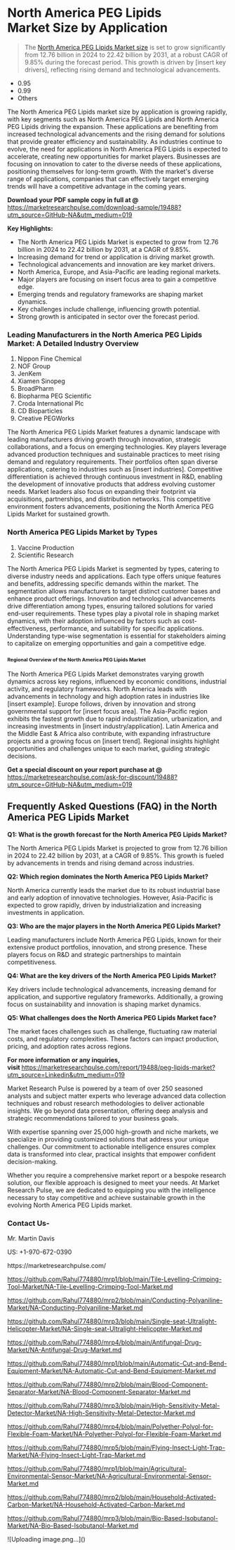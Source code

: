 <h1>North America PEG Lipids Market&nbsp;Size by Application</h1><blockquote><p>The <a href="https://marketresearchpulse.com/download-sample/19488?utm_source=GitHub-NA&amp;utm_medium=019">North America PEG Lipids Market size</a> is set to grow significantly from 12.76 billion in 2024 to 22.42 billion by 2031, at a robust CAGR of 9.85% during the forecast period. This growth is driven by [insert key drivers], reflecting rising demand and technological advancements.</p></blockquote><ul><li>0.95<li> 0.99<li> Others</li></ul><p>The North America PEG Lipids market size by application is growing rapidly, with key segments such as North America PEG Lipids and North America PEG Lipids driving the expansion. These applications are benefiting from increased technological advancements and the rising demand for solutions that provide greater efficiency and sustainability. As industries continue to evolve, the need for applications in North America PEG Lipids is expected to accelerate, creating new opportunities for market players. Businesses are focusing on innovation to cater to the diverse needs of these applications, positioning themselves for long-term growth. With the market's diverse range of applications, companies that can effectively target emerging trends will have a competitive advantage in the coming years.</p><p><strong>Download your PDF sample copy in full at @ </strong><a href="https://marketresearchpulse.com/download-sample/19488?utm_source=GitHub-NA&amp;utm_medium=019">https://marketresearchpulse.com/download-sample/19488?utm_source=GitHub-NA&amp;utm_medium=019</a></p><p><strong>Key Highlights: </strong></p><ul><li>The North America PEG Lipids Market is expected to grow from 12.76 billion in 2024 to 22.42 billion by 2031, at a CAGR of 9.85%.</li><li>Increasing demand for trend or application is driving market growth.</li><li>Technological advancements and innovation are key market drivers.</li><li>North America, Europe, and Asia-Pacific are leading regional markets.</li><li>Major players are focusing on insert focus area to gain a competitive edge.</li><li>Emerging trends and regulatory frameworks are shaping market dynamics.</li><li>Key challenges include challenge, influencing growth potential.</li><li>Strong growth is anticipated in sector over the forecast period.</li></ul><h3>Leading Manufacturers in the North America PEG Lipids Market: A Detailed Industry Overview</h3><ol><li>Nippon Fine Chemical</li><li>NOF Group</li><li>JenKem</li><li>Xiamen Sinopeg</li><li>BroadPharm</li><li>Biopharma PEG Scientific</li><li>Croda International Plc</li><li>CD Bioparticles</li><li>Creative PEGWorks</li></ol><div class="flex max-w-full flex-col flex-grow"><div class="min-h-8 text-message flex w-full flex-col items-end gap-2 whitespace-normal break-words [.text-message+&amp;]:mt-5" dir="auto" data-message-author-role="assistant" data-message-id="fd8432e4-4910-450d-b182-61b7bfb0a01f" data-message-model-slug="gpt-4o"><div class="flex w-full flex-col gap-1 empty:hidden first:pt-[3px]"><div class="markdown prose w-full break-words dark:prose-invert light"><p>The North America PEG Lipids Market features a dynamic landscape with leading manufacturers driving growth through innovation, strategic collaborations, and a focus on emerging technologies. Key players leverage advanced production techniques and sustainable practices to meet rising demand and regulatory requirements. Their portfolios often span diverse applications, catering to industries such as [insert industries]. Competitive differentiation is achieved through continuous investment in R&amp;D, enabling the development of innovative products that address evolving customer needs. Market leaders also focus on expanding their footprint via acquisitions, partnerships, and distribution networks. This competitive environment fosters advancements, positioning the North America PEG Lipids Market for sustained growth.</p></div></div></div></div><h3>North America PEG Lipids Market by Types</h3><ol><li>Vaccine Production<li> Scientific Research</li></ol><div class="flex max-w-full flex-col flex-grow"><div class="min-h-8 text-message flex w-full flex-col items-end gap-2 whitespace-normal break-words [.text-message+&amp;]:mt-5" dir="auto" data-message-author-role="assistant" data-message-id="084470be-0bb7-4664-bddf-5156b4f41249" data-message-model-slug="gpt-4o-mini"><div class="flex w-full flex-col gap-1 empty:hidden first:pt-[3px]"><div class="markdown prose w-full break-words dark:prose-invert light"><p>The North America PEG Lipids Market is segmented by types, catering to diverse industry needs and applications. Each type offers unique features and benefits, addressing specific demands within the market. The segmentation allows manufacturers to target distinct customer bases and enhance product offerings. Innovation and technological advancements drive differentiation among types, ensuring tailored solutions for varied end-user requirements. These types play a pivotal role in shaping market dynamics, with their adoption influenced by factors such as cost-effectiveness, performance, and suitability for specific applications. Understanding type-wise segmentation is essential for stakeholders aiming to capitalize on emerging opportunities and gain a competitive edge.</p></div></div></div></div><h3><span style="font-size: 11px;">Regional Overview of the North America PEG Lipids Market</span></h3><div class="flex max-w-full flex-col flex-grow"><div class="min-h-8 text-message flex w-full flex-col items-end gap-2 whitespace-normal break-words [.text-message+&amp;]:mt-5" dir="auto" data-message-author-role="assistant" data-message-id="e9038762-ce64-4e30-91c9-9bd413514231" data-message-model-slug="gpt-4o-mini"><div class="flex w-full flex-col gap-1 empty:hidden first:pt-[3px]"><div class="markdown prose w-full break-words dark:prose-invert light"><p>The North America PEG Lipids Market demonstrates varying growth dynamics across key regions, influenced by economic conditions, industrial activity, and regulatory frameworks. North America leads with advancements in technology and high adoption rates in industries like [insert example]. Europe follows, driven by innovation and strong governmental support for [insert focus area]. The Asia-Pacific region exhibits the fastest growth due to rapid industrialization, urbanization, and increasing investments in [insert industry/application]. Latin America and the Middle East &amp; Africa also contribute, with expanding infrastructure projects and a growing focus on [insert trend]. Regional insights highlight opportunities and challenges unique to each market, guiding strategic decisions.</p></div></div></div></div><p><strong>Get a special discount on your report purchase at @ </strong><a href="https://marketresearchpulse.com/ask-for-discount/19488?utm_source=GitHub-NA&amp;utm_medium=019">https://marketresearchpulse.com/ask-for-discount/19488?utm_source=GitHub-NA&amp;utm_medium=019</a></p><h2>Frequently Asked Questions (FAQ) in the North America PEG Lipids Market</h2><p><strong>Q1: What is the growth forecast for the North America PEG Lipids Market?</strong></p><p>The North America PEG Lipids Market is projected to grow from 12.76 billion in 2024 to 22.42 billion by 2031, at a CAGR of 9.85%. This growth is fueled by advancements in trends and rising demand across industries.</p><p><strong>Q2: Which region dominates the North America PEG Lipids Market?</strong></p><p>North America currently leads the market due to its robust industrial base and early adoption of innovative technologies. However, Asia-Pacific is expected to grow rapidly, driven by industrialization and increasing investments in application.</p><p><strong>Q3: Who are the major players in the North America PEG Lipids Market?</strong></p><p>Leading manufacturers include North America PEG Lipids, known for their extensive product portfolios, innovation, and strong presence. These players focus on R&amp;D and strategic partnerships to maintain competitiveness.</p><p><strong>Q4: What are the key drivers of the North America PEG Lipids Market?</strong></p><p>Key drivers include technological advancements, increasing demand for application, and supportive regulatory frameworks. Additionally, a growing focus on sustainability and innovation is shaping market dynamics.</p><p><strong>Q5: What challenges does the North America PEG Lipids Market face?</strong></p><p>The market faces challenges such as challenge, fluctuating raw material costs, and regulatory complexities. These factors can impact production, pricing, and adoption rates across regions.</p><p><strong>For more information or any inquiries, visit&nbsp;</strong><a href="https://marketresearchpulse.com/report/19488/peg-lipids-market?utm_source=Linkedin&utm_medium=019">https://marketresearchpulse.com/report/19488/peg-lipids-market?utm_source=Linkedin&utm_medium=019</a></p><p>Market Research Pulse is powered by a team of over 250 seasoned analysts and subject matter experts who leverage advanced data collection techniques and robust research methodologies to deliver actionable insights. We go beyond data presentation, offering deep analysis and strategic recommendations tailored to your business goals.</p><p>With expertise spanning over 25,000 high-growth and niche markets, we specialize in providing customized solutions that address your unique challenges. Our commitment to actionable intelligence ensures complex data is transformed into clear, practical insights that empower confident decision-making.</p><p>Whether you require a comprehensive market report or a bespoke research solution, our flexible approach is designed to meet your needs. At Market Research Pulse, we are dedicated to equipping you with the intelligence necessary to stay competitive and achieve sustainable growth in the evolving North America PEG Lipids market.</p><h3><strong>Contact Us-</strong></h3><p>Mr. Martin Davis</p><p>US: +1-970-672-0390</p><p>https://marketresearchpulse.com/</p><p><a href="https://github.com/Rahul774880/mrp1/blob/main/Tile-Levelling-Crimping-Tool-Market/NA-Tile-Levelling-Crimping-Tool-Market.md">https://github.com/Rahul774880/mrp1/blob/main/Tile-Levelling-Crimping-Tool-Market/NA-Tile-Levelling-Crimping-Tool-Market.md</a></p><p><a href="https://github.com/Rahul774880/mrp2/blob/main/Conducting-Polyaniline-Market/NA-Conducting-Polyaniline-Market.md">https://github.com/Rahul774880/mrp2/blob/main/Conducting-Polyaniline-Market/NA-Conducting-Polyaniline-Market.md</a></p><p><a href="https://github.com/Rahul774880/mrp3/blob/main/Single-seat-Ultralight-Helicopter-Market/NA-Single-seat-Ultralight-Helicopter-Market.md">https://github.com/Rahul774880/mrp3/blob/main/Single-seat-Ultralight-Helicopter-Market/NA-Single-seat-Ultralight-Helicopter-Market.md</a></p><p><a href="https://github.com/Rahul774880/mrp4/blob/main/Antifungal-Drug-Market/NA-Antifungal-Drug-Market.md">https://github.com/Rahul774880/mrp4/blob/main/Antifungal-Drug-Market/NA-Antifungal-Drug-Market.md</a></p><p><a href="https://github.com/Rahul774880/mrp1/blob/main/Automatic-Cut-and-Bend-Equipment-Market/NA-Automatic-Cut-and-Bend-Equipment-Market.md">https://github.com/Rahul774880/mrp1/blob/main/Automatic-Cut-and-Bend-Equipment-Market/NA-Automatic-Cut-and-Bend-Equipment-Market.md</a></p><p><a href="https://github.com/Rahul774880/mrp2/blob/main/Blood-Component-Separator-Market/NA-Blood-Component-Separator-Market.md">https://github.com/Rahul774880/mrp2/blob/main/Blood-Component-Separator-Market/NA-Blood-Component-Separator-Market.md</a></p><p><a href="https://github.com/Rahul774880/mrp3/blob/main/High-Sensitivity-Metal-Detector-Market/NA-High-Sensitivity-Metal-Detector-Market.md">https://github.com/Rahul774880/mrp3/blob/main/High-Sensitivity-Metal-Detector-Market/NA-High-Sensitivity-Metal-Detector-Market.md</a></p><p><a href="https://github.com/Rahul774880/mrp4/blob/main/Polyether-Polyol-for-Flexible-Foam-Market/NA-Polyether-Polyol-for-Flexible-Foam-Market.md">https://github.com/Rahul774880/mrp4/blob/main/Polyether-Polyol-for-Flexible-Foam-Market/NA-Polyether-Polyol-for-Flexible-Foam-Market.md</a></p><p><a href="https://github.com/Rahul774880/mrp5/blob/main/Flying-Insect-Light-Trap-Market/NA-Flying-Insect-Light-Trap-Market.md">https://github.com/Rahul774880/mrp5/blob/main/Flying-Insect-Light-Trap-Market/NA-Flying-Insect-Light-Trap-Market.md</a></p><p><a href="https://github.com/Rahul774880/mrp1/blob/main/Agricultural-Environmental-Sensor-Market/NA-Agricultural-Environmental-Sensor-Market.md">https://github.com/Rahul774880/mrp1/blob/main/Agricultural-Environmental-Sensor-Market/NA-Agricultural-Environmental-Sensor-Market.md</a></p><p><a href="https://github.com/Rahul774880/mrp2/blob/main/Household-Activated-Carbon-Market/NA-Household-Activated-Carbon-Market.md">https://github.com/Rahul774880/mrp2/blob/main/Household-Activated-Carbon-Market/NA-Household-Activated-Carbon-Market.md</a></p><p><a href="https://github.com/Rahul774880/mrp3/blob/main/Bio-Based-Isobutanol-Market/NA-Bio-Based-Isobutanol-Market.md">https://github.com/Rahul774880/mrp3/blob/main/Bio-Based-Isobutanol-Market/NA-Bio-Based-Isobutanol-Market.md</a></p>
![Uploading image.png…]()
